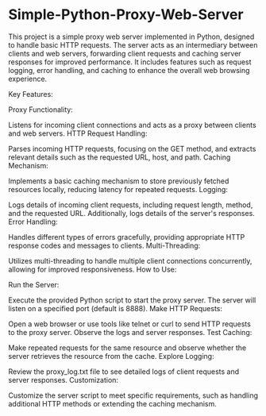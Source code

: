 # Simple-Python-Proxy-Web-Server
This project is a simple proxy web server implemented in Python, designed to handle basic HTTP requests. The server acts as an intermediary between clients and web servers, forwarding client requests and caching server responses for improved performance. 
It includes features such as request logging, error handling, and caching to enhance the overall web browsing experience.

Key Features:

Proxy Functionality:

Listens for incoming client connections and acts as a proxy between clients and web servers.
HTTP Request Handling:

Parses incoming HTTP requests, focusing on the GET method, and extracts relevant details such as the requested URL, host, and path.
Caching Mechanism:

Implements a basic caching mechanism to store previously fetched resources locally, reducing latency for repeated requests.
Logging:

Logs details of incoming client requests, including request length, method, and the requested URL. Additionally, logs details of the server's responses.
Error Handling:

Handles different types of errors gracefully, providing appropriate HTTP response codes and messages to clients.
Multi-Threading:

Utilizes multi-threading to handle multiple client connections concurrently, allowing for improved responsiveness.
How to Use:

Run the Server:

Execute the provided Python script to start the proxy server. The server will listen on a specified port (default is 8888).
Make HTTP Requests:

Open a web browser or use tools like telnet or curl to send HTTP requests to the proxy server. Observe the logs and server responses.
Test Caching:

Make repeated requests for the same resource and observe whether the server retrieves the resource from the cache.
Explore Logging:

Review the proxy_log.txt file to see detailed logs of client requests and server responses.
Customization:

Customize the server script to meet specific requirements, such as handling additional HTTP methods or extending the caching mechanism.
